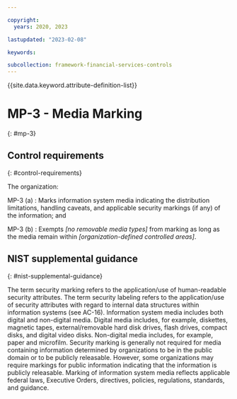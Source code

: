 ```yaml
---

copyright:
  years: 2020, 2023

lastupdated: "2023-02-08"

keywords:

subcollection: framework-financial-services-controls
---
```


{{site.data.keyword.attribute-definition-list}}

               
# MP-3 - Media Marking
{: #mp-3}

## Control requirements
{: #control-requirements}

The organization:

MP-3 (a)
    : Marks information system media indicating the distribution limitations, handling caveats, and applicable security markings (if any) of the information; and

MP-3 (b)
    : Exempts _[no removable media types]_ from marking as long as the media remain within _[organization-defined controlled areas]_.

## NIST supplemental guidance
{: #nist-supplemental-guidance}

The term security marking refers to the application/use of human-readable security attributes. The term security labeling refers to the application/use of security attributes with regard to internal data structures within information systems (see AC-16). Information system media includes both digital and non-digital media. Digital media includes, for example, diskettes, magnetic tapes, external/removable hard disk drives, flash drives, compact disks, and digital video disks. Non-digital media includes, for example, paper and microfilm. Security marking is generally not required for media containing information determined by organizations to be in the public domain or to be publicly releasable. However, some organizations may require markings for public information indicating that the information is publicly releasable. Marking of information system media reflects applicable federal laws, Executive Orders, directives, policies, regulations, standards, and guidance.





